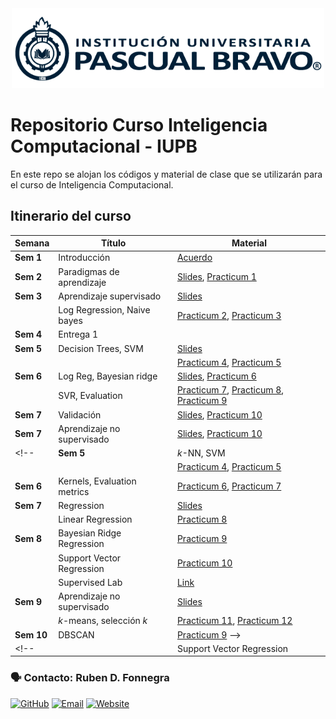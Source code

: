 
<center> <img src="Images/iupb_logo.png" width="500px"/> </center>


# Repositorio Curso Inteligencia Computacional - IUPB

En este repo se alojan los códigos y material de clase que se utilizarán para el curso de Inteligencia Computacional. 


## Itinerario del curso

| Semana | Título | Material |
|---|---|---|
| **Sem 1**  | Introducción | [Acuerdo](https://docs.google.com/spreadsheets/d/1UTLIdm1r4sKRy5x8larDZFBJaP_4qfNM/edit?usp=sharing&ouid=107921194674515097266&rtpof=true&sd=true)
| **Sem 2**  | Paradigmas de aprendizaje | [Slides](https://docs.google.com/presentation/d/1B4wBGexKpvu-p86_NcTSuF2H3iwDRd9sfpbdgkO8Ge8/edit?usp=sharing), [Practicum 1](https://github.com/rubenfonnegra/inteligencia_computacional/blob/master/Sem_2/Practicum_1.ipynb) 
| **Sem 3**  | Aprendizaje supervisado | [Slides](https://docs.google.com/presentation/d/1LXk-NZukENNsZK6zCxl61igACg7jgTttROvBJpxvzB0/edit?usp=sharing)
|            | Log Regression, Naive bayes | [Practicum 2](https://github.com/rubenfonnegra/inteligencia_computacional/blob/master/Sem_3/Logistic_Regression.ipynb), [Practicum 3](https://github.com/rubenfonnegra/inteligencia_computacional/blob/master/Sem_3/Naive_Bayes.ipynb)
| **Sem 4**  | Entrega 1
| **Sem 5**  | Decision Trees, SVM | [Slides](https://docs.google.com/presentation/d/1js6aJmwcObUDtUfXVSQULHk4iOpbR5nSmdBIJMI2D6w/edit?usp=sharing) 
|            | | [Practicum 4](https://github.com/rubenfonnegra/inteligencia_computacional/blob/master/Sem_5/SVM.ipynb), [Practicum 5](https://github.com/rubenfonnegra/inteligencia_computacional/blob/master/Sem_5/Desicion_tree.ipynb) 
| **Sem 6**  | Log Reg, Bayesian ridge | [Slides](https://docs.google.com/presentation/d/1hwhH1EByFCFW-1yyAVRlO-uXt5ktAw-acEpz5K169R8/edit?usp=sharing), [Practicum 6](https://github.com/rubenfonnegra/inteligencia_computacional/blob/master/Sem_6/XGBoost.ipynb)
|            | SVR, Evaluation | [Practicum 7](https://github.com/rubenfonnegra/inteligencia_computacional/blob/master/Sem_6/Linear_Reg.ipynb), [Practicum 8](https://github.com/rubenfonnegra/inteligencia_computacional/blob/master/Sem_6/Bayesian_Ridge.ipynb),  [Practicum 9](https://github.com/rubenfonnegra/inteligencia_computacional/blob/master/Sem_6/SVR.ipynb)
| **Sem 7**  | Validación | [Slides](https://docs.google.com/presentation/d/1jkVlrZ0EUNF3AkmeLH8uV7Sn0ApKa5T2Nkn85MVqXyw/edit?usp=sharing), [Practicum 10](https://github.com/rubenfonnegra/inteligencia_computacional/blob/master/Sem_7/Sup_Validation_Metrics.ipynb)
| **Sem 7**  | Aprendizaje no supervisado | [Slides](https://docs.google.com/presentation/d/1jkVlrZ0EUNF3AkmeLH8uV7Sn0ApKa5T2Nkn85MVqXyw/edit?usp=sharing), [Practicum 10](https://github.com/rubenfonnegra/inteligencia_computacional/blob/master/Sem_8/Unsupervised_Lab.ipynb)
<!--| **Sem 5**  | $k$-NN, SVM | [Slides](https://docs.google.com/presentation/d/1js6aJmwcObUDtUfXVSQULHk4iOpbR5nSmdBIJMI2D6w/edit?usp=sharing) 
|            | | [Practicum 4](https://github.com/rubenfonnegra/inteligencia_computacional/blob/master/Sem_5/kNN.ipynb), [Practicum 5](https://github.com/rubenfonnegra/inteligencia_computacional/blob/master/Sem_5/SVM.ipynb)
| **Sem 6** | Kernels, Evaluation metrics | [Practicum 6](https://github.com/rubenfonnegra/inteligencia_computacional/blob/master/Sem_6/kernels_svm.ipynb), [Practicum 7](https://github.com/rubenfonnegra/inteligencia_computacional/blob/master/Sem_6/Classification_Metrics.ipynb)
| **Sem 7**  | Regression | [Slides](https://docs.google.com/presentation/d/1-gcPCbCaaiiEAzQB3rnUBEFy8SOCjIJmZu8gb50-pQQ/edit?usp=sharing)
|   | Linear Regression | [Practicum 8](https://github.com/rubenfonnegra/inteligencia_computacional/blob/master/Sem_7/Linear_Reg.ipynb)
| **Sem 8** | Bayesian Ridge Regression | [Practicum 9](https://github.com/rubenfonnegra/inteligencia_computacional/blob/master/Sem_8/Bayesian_Ridge.ipynb)
|           | Support Vector Regression | [Practicum 10](https://github.com/rubenfonnegra/inteligencia_computacional/blob/master/Sem_8/SVR.ipynb)
|           | Supervised Lab | [Link](https://github.com/rubenfonnegra/inteligencia_computacional/blob/master/Sem_9/Supervised_Lab.ipynb)
| **Sem 9** | Aprendizaje no supervisado | [Slides](https://docs.google.com/presentation/d/1hk5-9YLjPpvCBCq6pZxF_AvUgZwKH8TPDABAVZn8zxM/edit?usp=sharing)
|           | $k$-means, selección $k$ | [Practicum 11](https://github.com/rubenfonnegra/inteligencia_computacional/blob/master/Sem_9/k-means.ipynb), [Practicum 12](https://github.com/rubenfonnegra/inteligencia_computacional/blob/master/Sem_9/cluster_analysis.ipynb)
| **Sem 10** | DBSCAN | [Practicum 9](https://github.com/rubenfonnegra/inteligencia_computacional/blob/master/Sem_10/DBSCAN.ipynb) -->
<!-- |           | Support Vector Regression | [Practicum 10](https://github.com/rubenfonnegra/inteligencia_computacional/blob/master/Sem_8/SVR.ipynb) -->


<!-- | **Sem 6** | Clustering Jerárquico | [Link](https://docs.google.com/presentation/d/1XphOGfcw0bueFupyQtosTo5LL90sZ0dkJA32r4JiIYg/edit?usp=sharing), [Practicum 4](https://github.com/rubenfonnegra/analitica_datos/blob/master/Sem_6/Practicum_4.ipynb)
| **Sem 7**  | Paradigma Supervisado | [Link](https://docs.google.com/presentation/d/1I4cHCa8T4lMJbxHHbIRzySzkS2A_rfDb8gpnQ2oMoZE), [Practicum 5](https://github.com/rubenfonnegra/analitica_datos/blob/master/Sem_7/Practicum_5.ipynb)
| **Sem 8**  | Clasificación y regresión | [Practicum 6](https://github.com/rubenfonnegra/analitica_datos/blob/master/Sem_8/Practicum_6.ipynb)
| **Sem 9**  | Aplicaciones | [Practicum 7](https://github.com/rubenfonnegra/analitica_datos/blob/master/Sem_9/Practicum_7.ipynb)
| **Sem 10** | Aplicaciones | 
| **Sem 11** | Aplicaciones | 
|        | Neural Nets |  -->



### 🗣️ Contacto: Ruben D. Fonnegra

  [![GitHub](https://img.shields.io/badge/github-%23121011.svg?style=for-the-badge&logo=github&logoColor=white)](https://github.com/rubenfonnegra) 
  [![Email](https://img.shields.io/badge/Email-c14438?style=for-the-badge&logo=gmail&logoColor=white)](mailto:ruben.fonnegra@pascuabravo.edu.co "Connect via Email")
  [![Website](https://img.shields.io/badge/website-%230070D1.svg?style=for-the-badge&logo=About.me&logoColor=white)](https://rubenfonnegra.github.io/)
